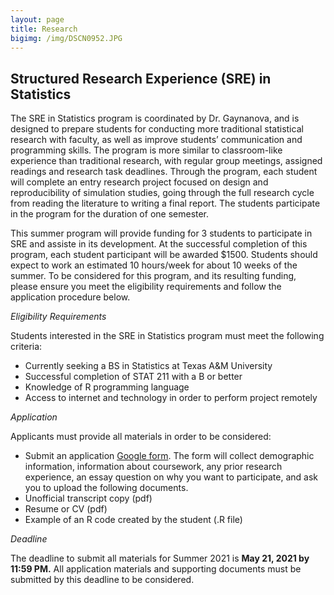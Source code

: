 ```yaml
---
layout: page
title: Research
bigimg: /img/DSCN0952.JPG
---
```

## Structured Research Experience (SRE) in Statistics


The SRE in Statistics program is coordinated by Dr. Gaynanova, and is
designed to prepare students for conducting more traditional statistical
research with faculty, as well as improve students’ communication and
programming skills.  The program is more similar to classroom-like
experience than traditional research, with regular group meetings,
assigned readings and research task deadlines. Through the program, each
student will complete an entry research project focused on design and
reproducibility of simulation studies, going through the full research
cycle from reading the literature to writing a final report. The students participate in the program for the duration of one semester.

This summer program will provide funding for 3 students to participate in SRE and assiste in its development.
At the successful completion of this program, each student participant will be awarded $1500. Students should expect to work an estimated 10 hours/week for about 10 weeks of the summer.
To be considered for this program, and its resulting funding, please ensure you meet the eligibility requirements and follow the application procedure below.


*Eligibility Requirements*

Students interested in the SRE in Statistics program must meet the
following criteria: 
*	Currently seeking a BS in Statistics at Texas
A&M University 
*	Successful completion of STAT 211 with a B or better
*	Knowledge of R programming language 
*	Access to internet and technology in order to perform project remotely

*Application*

 Applicants must provide all materials in order
to be considered:
 *	Submit an application [Google form](https://forms.gle/wPiWoozEgajArGw46). The form will collect demographic information, information about coursework, any prior research experience, an essay question on why you want to participate, and ask you to upload the following documents.
*	Unofficial transcript copy (pdf)
*	Resume or CV (pdf) 
*	Example of an R code created by the student (.R file)

*Deadline*

The deadline to submit all materials for Summer 2021 is **May 21,
2021 by 11:59 PM.** All application materials and supporting documents
must be submitted by this deadline to be considered.



